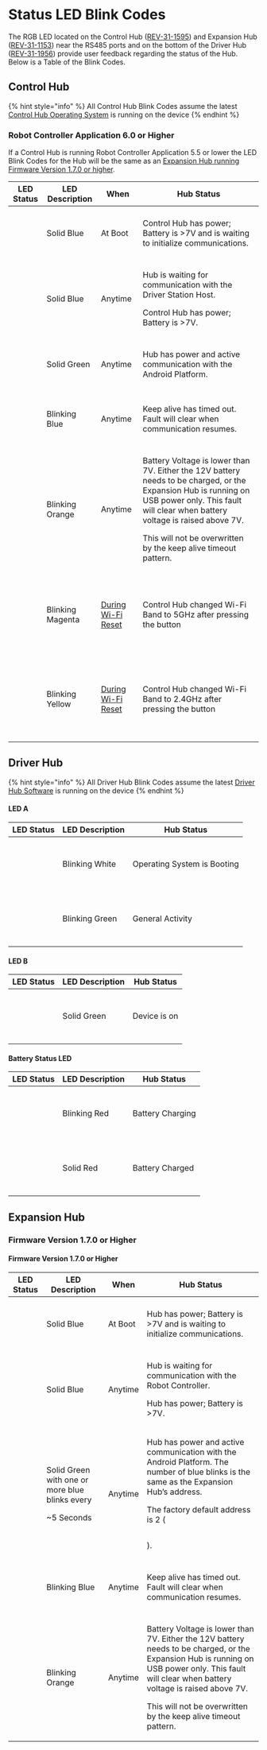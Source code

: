 # Status LED Blink Codes

The RGB LED located on the Control Hub ([REV-31-1595](https://www.revrobotics.com/rev-31-1595/)) and Expansion Hub ([REV-31-1153](https://www.revrobotics.com/rev-31-1153/)) near the RS485 ports and on the bottom of the Driver Hub ([REV-31-1956](status-led-blink-codes.md)) provide user feedback regarding the status of the Hub. Below is a Table of the Blink Codes.&#x20;

## Control Hub&#x20;

{% hint style="info" %}
All Control Hub Blink Codes assume the latest [Control Hub Operating System](../updating-and-managing/updating-operating-system/) is running on the device
{% endhint %}

### Robot Controller Application 6.0 or Higher&#x20;

If a Control Hub is running Robot Controller Application 5.5 or lower the LED Blink Codes for the Hub will be the same as an [Expansion Hub running Firmware Version 1.7.0 or higher](status-led-blink-codes.md).&#x20;

| **LED Status**                                                                                                                                                                                                                                                                                                                               | **LED Description** | **When**                                                                                                                                                                    | **Hub Status**                                                                                                                                                                                                                                                               |
| -------------------------------------------------------------------------------------------------------------------------------------------------------------------------------------------------------------------------------------------------------------------------------------------------------------------------------------------- | ------------------- | --------------------------------------------------------------------------------------------------------------------------------------------------------------------------- | ---------------------------------------------------------------------------------------------------------------------------------------------------------------------------------------------------------------------------------------------------------------------------- |
| <p>​</p><p><img src="https://2589213514-files.gitbook.io/~/files/v0/b/gitbook-legacy-files/o/assets%2Fftc-control-system%2F-M8MwLCHioGUmBeHgdmq%2F-M8N18gTUs6f_i1L-cEQ%2F60.png?generation=1590614867875017&#x26;alt=media" alt="" data-size="original"></p><p>​</p>                                                                         | Solid Blue          | At Boot                                                                                                                                                                     | Control Hub has power; Battery is >7V and is waiting to initialize communications.                                                                                                                                                                                           |
| <p>​</p><p><img src="https://2589213514-files.gitbook.io/~/files/v0/b/gitbook-legacy-files/o/assets%2Fftc-control-system%2F-M8MwLCHioGUmBeHgdmq%2F-M8N18gUxP3oImsccuCM%2F61.png?generation=1590614867882163&#x26;alt=media" alt="" data-size="original"></p><p>​</p>                                                                         | Solid Blue          | Anytime                                                                                                                                                                     | <p>Hub is waiting for communication with the Driver Station Host.</p><p>Control Hub has power; Battery is >7V.</p>                                                                                                                                                           |
| <p>​</p><p><img src="https://2589213514-files.gitbook.io/~/files/v0/b/gitbook-legacy-files/o/assets%2F-M4_pJHI8HTuZFQTNfcy%2F-MIyof0PrJeWfI7k0uAK%2F-MIz6EtgaDw3bcbe6ZKC%2FControl%20Hub%20with%20not%20blink%20(Led%20blink%20codes.svg?alt=media&#x26;token=9088e107-29af-46bf-830e-b89d9b5d411a" alt="" data-size="original"></p><p>​</p> | Solid Green         | Anytime                                                                                                                                                                     | Hub has power and active communication with the Android Platform.                                                                                                                                                                                                            |
| <p>​</p><p><img src="https://2589213514-files.gitbook.io/~/files/v0/b/gitbook-legacy-files/o/assets%2Fftc-control-system%2F-M8MwLCHioGUmBeHgdmq%2F-M8N18gXhpjQ3WIQI9_M%2F64.png?generation=1590614867867223&#x26;alt=media" alt="" data-size="original"></p><p>​</p>                                                                         | Blinking Blue       | Anytime                                                                                                                                                                     | Keep alive has timed out. Fault will clear when communication resumes.                                                                                                                                                                                                       |
| <p>​</p><p><img src="https://2589213514-files.gitbook.io/~/files/v0/b/gitbook-legacy-files/o/assets%2Fftc-control-system%2F-M8MwLCHioGUmBeHgdmq%2F-M8N18gYOL7YboxKfFeO%2F65.png?generation=1590614867913470&#x26;alt=media" alt="" data-size="original"></p><p>​</p>                                                                         | Blinking Orange     | Anytime                                                                                                                                                                     | <p>Battery Voltage is lower than 7V. Either the 12V battery needs to be charged, or the Expansion Hub is running on USB power only. This fault will clear when battery voltage is raised above 7V.</p><p>This will not be overwritten by the keep alive timeout pattern.</p> |
| <p>​</p><p><img src="https://2589213514-files.gitbook.io/~/files/v0/b/gitbook-legacy-files/o/assets%2F-M4_pJHI8HTuZFQTNfcy%2F-MOhf57w92ewfOX_crbm%2F-MOhizyMHL9yNcExH3Wp%2FMagenta%20Blink.svg?alt=media&#x26;token=0241bb33-1c99-4e00-a0ed-97bb5aee536e" alt="" data-size="original"></p>                                                   | Blinking Magenta    | <p>​</p><p><a href="../updating-and-managing/managing-wi-fi-on-the-control-hub.md#supported-android-devices-and-wi-fi-band-capabilities">During Wi-Fi Reset</a></p><p>​</p> | Control Hub changed Wi-Fi Band to 5GHz after pressing the button                                                                                                                                                                                                             |
| <p>​</p><p><img src="https://2589213514-files.gitbook.io/~/files/v0/b/gitbook-legacy-files/o/assets%2F-M4_pJHI8HTuZFQTNfcy%2F-MOhf57w92ewfOX_crbm%2F-MOhj9MgOLMUtsvlUEbv%2FYellow%20Blink.svg?alt=media&#x26;token=58423089-a773-4100-a72c-6582530751fb" alt="" data-size="original"></p>                                                    | Blinking Yellow     | <p>​</p><p><a href="../updating-and-managing/managing-wi-fi-on-the-control-hub.md#supported-android-devices-and-wi-fi-band-capabilities">During Wi-Fi Reset</a></p><p>​</p> | Control Hub changed Wi-Fi Band to 2.4GHz after pressing the button                                                                                                                                                                                                           |

## Driver Hub

{% hint style="info" %}
All Driver Hub Blink Codes assume the latest [Driver Hub Software](../updating-and-managing/updating-the-driver-hub/) is running on the device
{% endhint %}

#### LED A

| LED Status                                                                                                                                                                                                                                                                                | LED Description | Hub Status                  |
| ----------------------------------------------------------------------------------------------------------------------------------------------------------------------------------------------------------------------------------------------------------------------------------------- | --------------- | --------------------------- |
| <p>​</p><p><img src="https://2589213514-files.gitbook.io/~/files/v0/b/gitbook-x-prod.appspot.com/o/spaces%2FUOOiQ4S2QcMWmVoSmeQ8%2Fuploads%2FoLbmw3reHO0AON1Fl9dT%2FWhite%20Blink.svg?alt=media&#x26;token=1a3952a4-968e-4781-81be-b59669b86f86" alt="" data-size="original"></p><p>​</p> | Blinking White  | Operating System is Booting |
| <p>​</p><p><img src="https://2589213514-files.gitbook.io/~/files/v0/b/gitbook-x-prod.appspot.com/o/spaces%2FUOOiQ4S2QcMWmVoSmeQ8%2Fuploads%2FHHJlRMlZPsCRYdWPwSaI%2FGreen%20Blink.svg?alt=media&#x26;token=4765fa46-7f96-4d44-8bb6-ebc841d4c2cd" alt="" data-size="original"></p><p>​</p> | Blinking Green  | General Activity            |

#### LED B

| LED Status                                                                                                                                                                                                                                                                        | LED Description | Hub Status   |
| --------------------------------------------------------------------------------------------------------------------------------------------------------------------------------------------------------------------------------------------------------------------------------- | --------------- | ------------ |
| <p>​</p><p><img src="https://2589213514-files.gitbook.io/~/files/v0/b/gitbook-x-prod.appspot.com/o/spaces%2FUOOiQ4S2QcMWmVoSmeQ8%2Fuploads%2FOV1kePk53TatOm8jigfN%2Fimage.png?alt=media&#x26;token=7991df34-ee23-4751-bc9b-201e06428acc" alt="" data-size="original"></p><p>​</p> | Solid Green     | Device is on |

#### Battery Status LED

| LED Status                                                                                                                                                                                                                                                                              | LED Description | Hub Status       |
| --------------------------------------------------------------------------------------------------------------------------------------------------------------------------------------------------------------------------------------------------------------------------------------- | --------------- | ---------------- |
| <p>​</p><p><img src="https://2589213514-files.gitbook.io/~/files/v0/b/gitbook-x-prod.appspot.com/o/spaces%2FUOOiQ4S2QcMWmVoSmeQ8%2Fuploads%2FElAO73RNlAflSjec3xY7%2FRed%20Blink.svg?alt=media&#x26;token=36f645b9-0eba-4a0c-a91c-f3d3221d0986" alt="" data-size="original"></p><p>​</p> | Blinking Red    | Battery Charging |
| <p>​</p><p><img src="https://2589213514-files.gitbook.io/~/files/v0/b/gitbook-x-prod.appspot.com/o/spaces%2FUOOiQ4S2QcMWmVoSmeQ8%2Fuploads%2FKsmJ1fwu1igZA5dzfTKx%2FRed%20Solid.svg?alt=media&#x26;token=a12f8075-3146-471e-8c15-e8acdcb4b810" alt="" data-size="original"></p><p>​</p> | Solid Red       | Battery Charged  |

## Expansion Hub

### Firmware Version 1.7.0 or Higher&#x20;

#### Firmware Version 1.7.0 or Higher <a href="#firmware-version-1.7.0-or-higher" id="firmware-version-1.7.0-or-higher"></a>

| **LED Status**                                                                                                                                                                                                                                                                           | **LED Description**                                                    | **When** | **Hub Status**                                                                                                                                                                                                                                                                                                                                                                                                                                       |
| ---------------------------------------------------------------------------------------------------------------------------------------------------------------------------------------------------------------------------------------------------------------------------------------- | ---------------------------------------------------------------------- | -------- | ---------------------------------------------------------------------------------------------------------------------------------------------------------------------------------------------------------------------------------------------------------------------------------------------------------------------------------------------------------------------------------------------------------------------------------------------------- |
| <p>​</p><p><img src="https://2589213514-files.gitbook.io/~/files/v0/b/gitbook-legacy-files/o/assets%2Fftc-control-system%2F-M8MwLCHioGUmBeHgdmq%2F-M8N18gTUs6f_i1L-cEQ%2F60.png?generation=1590614867875017&#x26;alt=media" alt="" data-size="original"></p><p>​</p>                     | Solid Blue                                                             | At Boot  | Hub has power; Battery is >7V and is waiting to initialize communications.                                                                                                                                                                                                                                                                                                                                                                           |
| <p>​</p><p><img src="https://2589213514-files.gitbook.io/~/files/v0/b/gitbook-legacy-files/o/assets%2Fftc-control-system%2F-M8MwLCHioGUmBeHgdmq%2F-M8N18gUxP3oImsccuCM%2F61.png?generation=1590614867882163&#x26;alt=media" alt="" data-size="original"></p><p>​</p>                     | Solid Blue                                                             | Anytime  | <p>Hub is waiting for communication with the Robot Controller.</p><p>Hub has power; Battery is >7V.</p>                                                                                                                                                                                                                                                                                                                                              |
| <p>​</p><p><img src="https://2589213514-files.gitbook.io/~/files/v0/b/gitbook-legacy-files/o/assets%2F-M4_pJHI8HTuZFQTNfcy%2F-M8MwLCHioGUmBeHgdmq%2F-M8N8UYa5t0kzRXp0G4I%2Fimage.png?alt=media&#x26;token=ca7eb6c6-2cd9-4a41-8afa-e89d91c94917" alt="" data-size="original"></p><p>​</p> | <p>Solid Green with one or more blue blinks every</p><p>~5 Seconds</p> | Anytime  | <p>Hub has power and active communication with the Android Platform. The number of blue blinks is the same as the Expansion Hub’s address.</p><p>The factory default address is 2 (</p><p><img src="https://2589213514-files.gitbook.io/~/files/v0/b/gitbook-legacy-files/o/assets%2Fftc-control-system%2F-M8MwLCHioGUmBeHgdmq%2F-M8N18gWZ_ijZcjG3K9F%2F63.png?generation=1590614867922880&#x26;alt=media" alt="" data-size="original"></p><p>).</p> |
| <p>​</p><p><img src="https://2589213514-files.gitbook.io/~/files/v0/b/gitbook-legacy-files/o/assets%2Fftc-control-system%2F-M8MwLCHioGUmBeHgdmq%2F-M8N18gXhpjQ3WIQI9_M%2F64.png?generation=1590614867867223&#x26;alt=media" alt="" data-size="original"></p><p>​</p>                     | Blinking Blue                                                          | Anytime  | Keep alive has timed out. Fault will clear when communication resumes.                                                                                                                                                                                                                                                                                                                                                                               |
| <p>​</p><p><img src="https://2589213514-files.gitbook.io/~/files/v0/b/gitbook-legacy-files/o/assets%2Fftc-control-system%2F-M8MwLCHioGUmBeHgdmq%2F-M8N18gYOL7YboxKfFeO%2F65.png?generation=1590614867913470&#x26;alt=media" alt="" data-size="original"></p><p>​</p>                     | Blinking Orange                                                        | Anytime  | <p>Battery Voltage is lower than 7V. Either the 12V battery needs to be charged, or the Expansion Hub is running on USB power only. This fault will clear when battery voltage is raised above 7V.</p><p>This will not be overwritten by the keep alive timeout pattern.</p>                                                                                                                                                                         |
